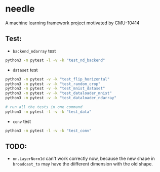 # needle
A machine learning framework project motivated by CMU-10414

## Test:
+  `backend_ndarray` test

```bash
python3 -m pytest -l -v -k "test_nd_backend"
```

+ `dataset` test
```bash
python3 -m pytest -v -k "test_flip_horizontal"
python3 -m pytest -v -k "test_random_crop"
python3 -m pytest -v -k "test_mnist_dataset"
python3 -m pytest -v -k "test_dataloader_mnist"
python3 -m pytest -v -k "test_dataloader_ndarray"

# run all the tests in one command
python3 -m pytest -l -v -k "test_data"
```

+ `conv` test
```bash
python3 -m pytest -l -v -k "test_conv"
```


## TODO:

+ `nn.LayerNorm1d` can't work correctly now, because the new shape in `broadcast_to` may have the diifferent dimension with the old shape. 